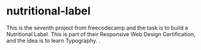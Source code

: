 # nutritional-label
This is the seventh project from freecodecamp and the task is to build a Nutritional Label. This is part of their Responsive Web Design Certification, and the idea is to learn Typography. . 
